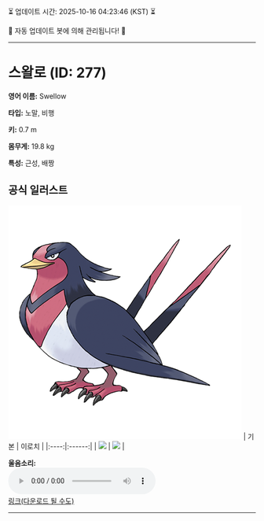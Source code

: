 
⏳ 업데이트 시간: 2025-10-16 04:23:46 (KST) ⏳

🤖 자동 업데이트 봇에 의해 관리됩니다! 🤖

---

# 스왈로 (ID: 277)
**영어 이름:** Swellow

**타입:** 노말, 비행

**키:** 0.7 m

**몸무게:** 19.8 kg

**특성:** 근성, 배짱

## 공식 일러스트
![](https://raw.githubusercontent.com/PokeAPI/sprites/master/sprites/pokemon/other/official-artwork/277.png)
| 기본 | 이로치 |
|:----:|:------:|
| <img src="http://play.pokemonshowdown.com/sprites/ani/swellow.gif" width="200"> | <img src="http://play.pokemonshowdown.com/sprites/ani-shiny/swellow.gif" width="200"> |

**울음소리:**<br><audio controls src="https://raw.githubusercontent.com/PokeAPI/cries/main/cries/pokemon/latest/277.ogg"></audio><br> [링크(다운로드 될 수도)](https://raw.githubusercontent.com/PokeAPI/cries/main/cries/pokemon/latest/277.ogg)


---
